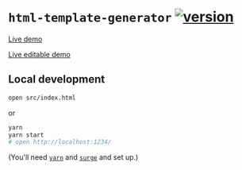 # `html-template-generator` [![version](https://img.shields.io/github/release/hchiam/html-template-generator)](https://github.com/hchiam/html-template-generator/releases)

[Live demo](https://html-template-generator.surge.sh)

[Live editable demo](https://codepen.io/hchiam/pen/jOBOaqm)

## Local development

```bash
open src/index.html
```

or

```bash
yarn
yarn start
# open http://localhost:1234/
```

(You'll need [`yarn`](https://github.com/hchiam/learning-yarn) and [`surge`](https://github.com/hchiam/learning-surge) and set up.)
